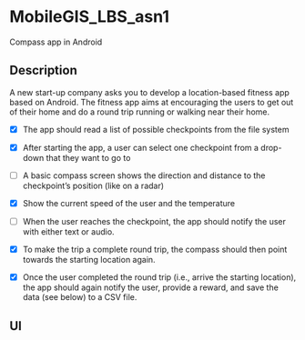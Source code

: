 # MobileGIS_LBS_asn1
Compass app in Android

## Description

A new start-up company asks you to develop a location-based fitness app based on Android.
The fitness app aims at encouraging the users to get out of their home and do a round trip
running or walking near their home.

- [x] The app should read a list of possible checkpoints from the file system
- [x] After starting the app, a user can select one checkpoint from a drop-down that they want to go to
- [ ] A basic compass screen shows the direction and distance to the checkpoint’s position
(like on a radar)
- [x] Show the current speed of the user and the temperature
- [ ] When the user reaches the checkpoint, the app should notify the user with either text or audio. 
- [x] To make the trip a complete round trip, the compass should then point towards the starting location again.
- [x] Once the user completed the round trip (i.e., arrive the starting location), the app should again notify the user, provide a reward, and save the data
(see below) to a CSV file. 


## UI
